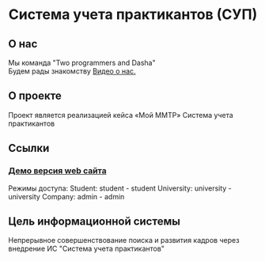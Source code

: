 <h1 align="center">Система учета практикантов (СУП)</h1>

## О нас

Мы команда "Two programmers and Dasha" 
<br>Будем рады знакомству <a href="https://vk.com/video-176084509_456239329">Видео о нас.</a>

## О проекте

Проект является реализацией кейса «Мой ММТР» Система учета практикантов
 

## Ссылки

<h3><a href="http://139.59.138.255:8080/">Демо версия web сайта</a></h2>
Режимы доступа: 
Student: student - student
University: university - university
Company: admin - admin

## Цель информационной системы

Непрерывное совершенствование поиска и развития кадров через внедрение ИС "Система учета практикантов"
 